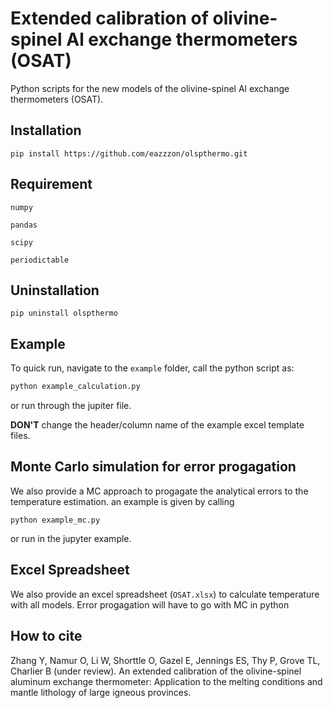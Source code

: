 # Extended calibration of olivine-spinel Al exchange thermometers (OSAT)

Python scripts for the new models of the olivine-spinel Al exchange thermometers (OSAT). 

## Installation
```pip install https://github.com/eazzzon/olspthermo.git```

## Requirement
`numpy`

`pandas`

`scipy`

`periodictable`

## Uninstallation
```pip uninstall olspthermo```

## Example

To quick run, navigate to the `example` folder, call the python script as:

```python
python example_calculation.py
```

or run through the jupiter file.

**DON'T** change the header/column name of the example excel template files. 

## Monte Carlo simulation for error progagation

We also provide a MC approach to progagate the analytical errors to the temperature estimation. an example is given by calling 

```
python example_mc.py
```

or run in the jupyter example.

## Excel Spreadsheet

We also provide an excel spreadsheet (`OSAT.xlsx`) to calculate temperature with all models. Error progagation will have to go with MC in python

## How to cite

Zhang Y, Namur O, Li W, Shorttle O, Gazel E, Jennings ES, Thy P, Grove TL, Charlier B (under review). An extended calibration of the olivine-spinel aluminum exchange thermometer: Application to the melting conditions and mantle lithology of large igneous provinces. 